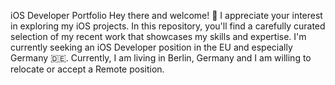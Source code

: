 iOS Developer Portfolio
Hey there and welcome! 👋 I appreciate your interest in exploring my iOS projects. In this repository, you'll find a carefully curated selection of my recent work that showcases my skills and expertise. I'm currently seeking an iOS Developer position in the EU and especially Germany 🇩🇪. Currently, I am living in Berlin, Germany and I am willing to relocate or accept a Remote position.
